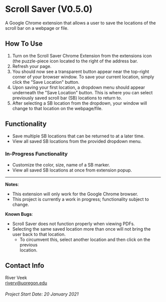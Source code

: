 # Scroll Saver (V0.5.0)
A Google Chrome extension that allows a user to save the locations of the scroll bar on a webpage or file.

## How To Use
1. Turn on the Scroll Saver Chrome Extension from the extensions icon (the puzzle-piece icon located to the right of the address bar.
2. Refresh your page.
3. You should now see a transparent button appear near the top-right corner of your browser window. To save your current location, simply click the "Save Location" button.
4. Upon saving your first location, a dropdown menu should appear underneath the "Save Location" button. This is where you can select previously saved scroll bar (SB) locations to return to.
5. After selecting a SB location from the dropdown, your window will change to that location on the webpage/file.

## Functionality
- Save multiple SB locations that can be returned to at a later time.
- View all saved SB locations from the provided dropdown menu.

### In-Progress Functionality
- Customize the color, size, name of a SB marker.
- View all saved SB locations at once from extension popup.

----------------------------------------------------------------------------------
**Notes**:
- This extension will only work for the Google Chrome browser.
- This project is currently a work in progress; functionality subject to change.

**Known Bugs**:
- Scroll Saver does not function properly when viewing PDFs.
- Selecting the same saved location more than once will not bring the  
  user back to that location.
    - To circumvent this, select another location and then click on the previous  
      location.

## Contact Info
River Veek  
riverv@uoregon.edu

###### Project Start Date: 20 January 2021
